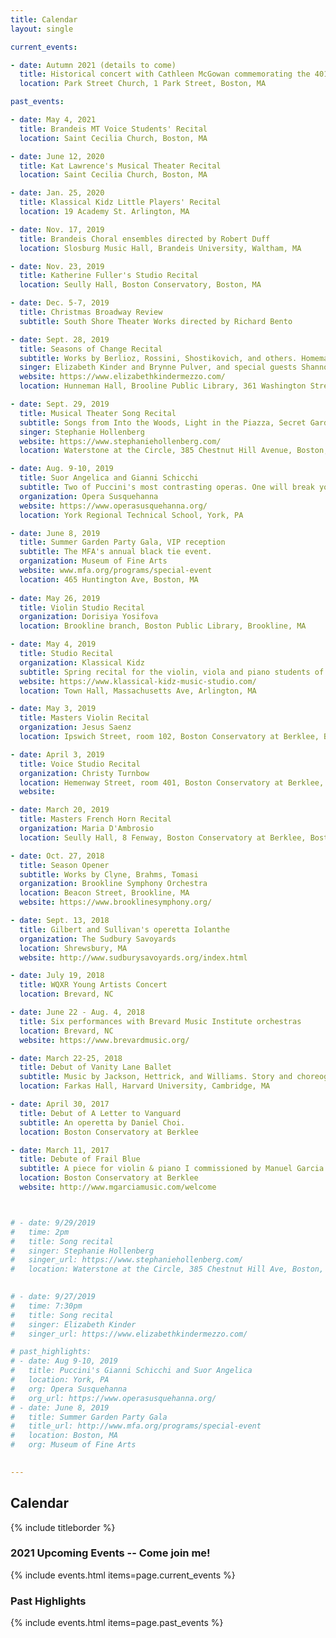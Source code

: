 ```yaml
---
title: Calendar
layout: single

current_events:

- date: Autumn 2021 (details to come)
  title: Historical concert with Cathleen McGowan commemorating the 401st anniversary of the Mayflower's landing in Plymouth
  location: Park Street Church, 1 Park Street, Boston, MA

past_events:

- date: May 4, 2021
  title: Brandeis MT Voice Students' Recital
  location: Saint Cecilia Church, Boston, MA

- date: June 12, 2020
  title: Kat Lawrence's Musical Theater Recital
  location: Saint Cecilia Church, Boston, MA

- date: Jan. 25, 2020
  title: Klassical Kidz Little Players' Recital
  location: 19 Academy St. Arlington, MA

- date: Nov. 17, 2019
  title: Brandeis Choral ensembles directed by Robert Duff
  location: Slosburg Music Hall, Brandeis University, Waltham, MA

- date: Nov. 23, 2019
  title: Katherine Fuller's Studio Recital
  location: Seully Hall, Boston Conservatory, Boston, MA

- date: Dec. 5-7, 2019
  title: Christmas Broadway Review
  subtitle: South Shore Theater Works directed by Richard Bento

- date: Sept. 28, 2019
  title: Seasons of Change Recital
  subtitle: Works by Berlioz, Rossini, Shostikovich, and others. Homemade, autumnal refreshments to follow.
  singer: Elizabeth Kinder and Brynne Pulver, and special guests Shannon Grace and David Dziardziel
  website: https://www.elizabethkindermezzo.com/
  location: Hunneman Hall, Brooline Public Library, 361 Washington Street, Brookline, MA

- date: Sept. 29, 2019
  title: Musical Theater Song Recital
  subtitle: Songs from Into the Woods, Light in the Piazza, Secret Garden, Show Boat and more.
  singer: Stephanie Hollenberg
  website: https://www.stephaniehollenberg.com/
  location: Waterstone at the Circle, 385 Chestnut Hill Avenue, Boston, MA

- date: Aug. 9-10, 2019
  title: Suor Angelica and Gianni Schicchi
  subtitle: Two of Puccini's most contrasting operas. One will break your heart and the other will make you laugh until your sides hurt. Each 50 minutes long, with a 15 minute intermission between. Refreshments available for purchase.
  organization: Opera Susquehanna
  website: https://www.operasusquehanna.org/
  location: York Regional Technical School, York, PA

- date: June 8, 2019
  title: Summer Garden Party Gala, VIP reception
  subtitle: The MFA's annual black tie event.
  organization: Museum of Fine Arts
  website: www.mfa.org/programs/special-event
  location: 465 Huntington Ave, Boston, MA
   
- date: May 26, 2019
  title: Violin Studio Recital
  organization: Dorisiya Yosifova
  location: Brookline branch, Boston Public Library, Brookline, MA

- date: May 4, 2019
  title: Studio Recital
  organization: Klassical Kidz
  subtitle: Spring recital for the violin, viola and piano students of Lydia and Adrienne Bassett, owners of Klassical Kidz Music Studio.
  website: https://www.klassical-kidz-music-studio.com/
  location: Town Hall, Massachusetts Ave, Arlington, MA

- date: May 3, 2019
  title: Masters Violin Recital
  organization: Jesus Saenz
  location: Ipswich Street, room 102, Boston Conservatory at Berklee, Boston, MA

- date: April 3, 2019
  title: Voice Studio Recital
  organization: Christy Turnbow
  location: Hemenway Street, room 401, Boston Conservatory at Berklee, Boston, MA
  website: 

- date: March 20, 2019
  title: Masters French Horn Recital
  organization: Maria D'Ambrosio
  location: Seully Hall, 8 Fenway, Boston Conservatory at Berklee, Boston, MA 

- date: Oct. 27, 2018
  title: Season Opener
  subtitle: Works by Clyne, Brahms, Tomasi
  organization: Brookline Symphony Orchestra
  location: Beacon Street, Brookline, MA
  website: https://www.brooklinesymphony.org/

- date: Sept. 13, 2018
  title: Gilbert and Sullivan's operetta Iolanthe
  organization: The Sudbury Savoyards
  location: Shrewsbury, MA
  website: http://www.sudburysavoyards.org/index.html

- date: July 19, 2018
  title: WQXR Young Artists Concert
  location: Brevard, NC

- date: June 22 - Aug. 4, 2018
  title: Six performances with Brevard Music Institute orchestras
  location: Brevard, NC
  website: https://www.brevardmusic.org/

- date: March 22-25, 2018
  title: Debut of Vanity Lane Ballet
  subtitle: Music by Jackson, Hettrick, and Williams. Story and choreography by LaToya Princess Jackson.
  location: Farkas Hall, Harvard University, Cambridge, MA

- date: April 30, 2017
  title: Debut of A Letter to Vanguard
  subtitle: An operetta by Daniel Choi.
  location: Boston Conservatory at Berklee

- date: March 11, 2017
  title: Debute of Frail Blue
  subtitle: A piece for violin & piano I commissioned by Manuel Garcia Albornoz.
  location: Boston Conservatory at Berklee
  website: http://www.mgarciamusic.com/welcome



# - date: 9/29/2019
#   time: 2pm
#   title: Song recital
#   singer: Stephanie Hollenberg
#   singer_url: https://www.stephaniehollenberg.com/
#   location: Waterstone at the Circle, 385 Chestnut Hill Ave, Boston, MA 02135
  

# - date: 9/27/2019
#   time: 7:30pm
#   title: Song recital
#   singer: Elizabeth Kinder
#   singer_url: https://www.elizabethkindermezzo.com/

# past_highlights:
# - date: Aug 9-10, 2019
#   title: Puccini's Gianni Schicchi and Suor Angelica
#   location: York, PA
#   org: Opera Susquehanna
#   org_url: https://www.operasusquehanna.org/
# - date: June 8, 2019
#   title: Summer Garden Party Gala
#   title_url: http://www.mfa.org/programs/special-event
#   location: Boston, MA
#   org: Museum of Fine Arts
  

---
```


## Calendar

<!--
    nobody can see this 
-->

{% include titleborder %}

### 2021 Upcoming Events -- Come join me!

{% include events.html items=page.current_events %}

### Past Highlights

{% include events.html items=page.past_events %}
